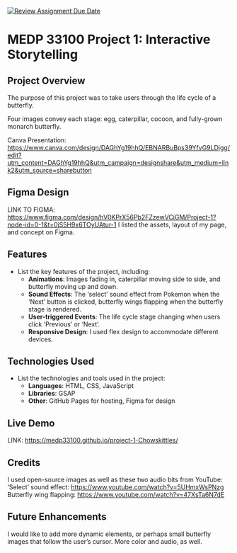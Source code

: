 [![Review Assignment Due Date](https://classroom.github.com/assets/deadline-readme-button-22041afd0340ce965d47ae6ef1cefeee28c7c493a6346c4f15d667ab976d596c.svg)](https://classroom.github.com/a/2JhgCWku)
# MEDP 33100 Project 1: Interactive Storytelling

## Project Overview

The purpose of this project was to take users through the life cycle of a butterfly. 

Four images convey each stage: egg, caterpillar, cocoon, and fully-grown monarch butterfly. 

Canva Presentation: https://www.canva.com/design/DAGhYg19hhQ/EBNARBuBps39YfvG9LDjgg/edit?utm_content=DAGhYg19hhQ&utm_campaign=designshare&utm_medium=link2&utm_source=sharebutton

## Figma Design

LINK TO FIGMA: https://www.figma.com/design/hV0KPrX56Pb2FZzewVCiGM/Project-1?node-id=0-1&t=0jS5H9x6TOyUAtur-1
I listed the assets, layout of my page, and concept on Figma.

## Features

- List the key features of the project, including:
    - **Animations**: Images fading in, caterpillar moving side to side, and butterfly moving up and down.
    - **Sound Effects**: The ‘select’ sound effect from Pokemon when the ‘Next’ button is clicked, butterfly wings flapping when the butterfly stage is rendered.
    - **User-triggered Events**: The life cycle stage changing when users click ‘Previous’ or ‘Next’.
    - **Responsive Design**: I used flex design to accommodate different devices.

## Technologies Used

- List the technologies and tools used in the project:
    - **Languages**: HTML, CSS, JavaScript
    - **Libraries**: GSAP
    - **Other**: GitHub Pages for hosting, Figma for design

## Live Demo

LINK: https://medp33100.github.io/project-1-Chowskittles/

## Credits

I used open-source images as well as these two audio bits from YouTube: ‘Select’ sound effect: https://www.youtube.com/watch?v=5UHmxWsPNzg
Butterfly wing flapping: https://www.youtube.com/watch?v=47XsTa6N7dE

## Future Enhancements

I would like to add more dynamic elements, or perhaps small butterfly images that follow the user’s cursor. More color and audio, as well.
